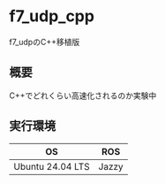 # f7_udp_cpp
f7_udpのC++移植版  

## 概要 
C++でどれくらい高速化されるのか実験中  

## 実行環境 
| OS | ROS | 
| ---- | ---- |  
| Ubuntu 24.04 LTS | Jazzy | 
